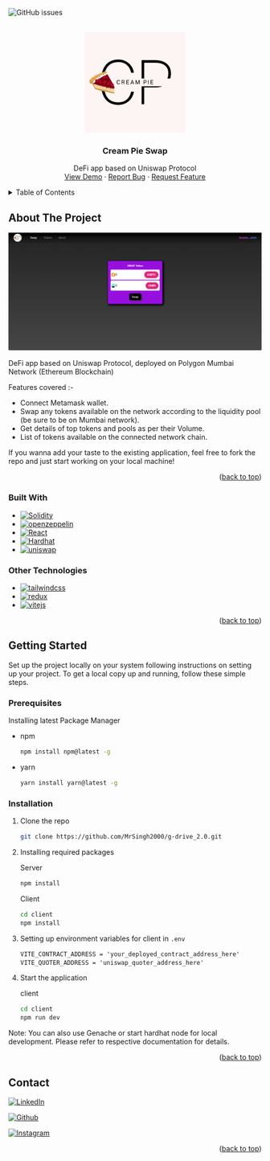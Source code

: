 <a name="readme-top"></a>

![GitHub issues](https://img.shields.io/github/issues/mrsingh2000/CreamPie-Swap)

<!-- PROJECT LOGO -->
<br />
<div align="center">
  <a href="https://github.com/MrSingh2000/CreamPie-Swap">
    <img src="readme/logo.png" alt="Logo" width="200" height="200">
  </a>

  <h3 align="center">Cream Pie Swap</h3>

  <p align="center">
    DeFi app based on Uniswap Protocol
    <br />
    <a href="https://creampie-swap.netlify.app/">View Demo</a>
    ·
    <a href="https://github.com/MrSingh2000/CreamPie-Swap/issues">Report Bug</a>
    ·
    <a href="https://github.com/MrSingh2000/CreamPie-Swap/issues">Request Feature</a>
  </p>
</div>

<!-- TABLE OF CONTENTS -->
<details>
  <summary>Table of Contents</summary>
  <ol>
    <li>
      <a href="#about-the-project">About The Project</a>
      <ul>
        <li><a href="#built-with">Built With</a></li>
      </ul>
    </li>
    <li>
      <a href="#getting-started">Getting Started</a>
      <ul>
        <li><a href="#prerequisites">Prerequisites</a></li>
        <li><a href="#installation">Installation</a></li>
      </ul>
    </li>
    <li><a href="#contact">Contact</a></li>
  </ol>
</details>

<!-- ABOUT THE PROJECT -->

## About The Project

<a href="https://creampie-swap.netlify.app/">
<img src="readme/1.png" alt="drawing"/>
</a>

DeFi app based on Uniswap Protocol, deployed on Polygon Mumbai Network (Ethereum Blockchain)

Features covered :-

- Connect Metamask wallet.
- Swap any tokens available on the network according to the liquidity pool (be sure to be on Mumbai network).
- Get details of top tokens and pools as per their Volume.
- List of tokens available on the connected network chain.

If you wanna add your taste to the existing application, feel free to fork the repo and just start working on your local machine!

<p align="right">(<a href="#readme-top">back to top</a>)</p>

### Built With
<!-- Solidity, Hardhat, Openzepplin, React Tailwind-->

- [![Solidity](https://img.shields.io/badge/Solidity-gray?style=for-the-badge&logo=Solidity&logoColor=white&link=https://docs.soliditylang.org/)](https://docs.soliditylang.org/)
- [![openzeppelin](https://img.shields.io/badge/openzeppelin-sky?style=for-the-badge&logo=openzeppelin&link=https://www.openzeppelin.com/)](https://www.openzeppelin.com/)
- [![React](https://img.shields.io/badge/React-red?style=for-the-badge&logo=React&link=https://reactjs.org/)](https://reactjs.org/)
- [![Hardhat](https://img.shields.io/badge/Hardhat-yellow?style=for-the-badge&logo=Hardhat&link=https://hardhat.org/)](https://hardhat.org/)
- [![uniswap](https://img.shields.io/badge/uniswap-pink?style=for-the-badge&logo=uniswap&logoColor=white&link=https://uniswap.org/)](https://uniswap.org/)

### Other Technologies

- [![tailwindcss](https://img.shields.io/badge/tailwindcss-skyblue?style=for-the-badge&logo=tailwindcss&logoColor=white&link=https://tailwindcss.com/)](https://tailwindcss.com/)
- [![redux](https://img.shields.io/badge/redux-purple?style=for-the-badge&logo=redux&logoColor=white&link=https://redux.js.org/)](https://redux.js.org/)
- [![vitejs](https://img.shields.io/badge/vitejs-C477FF?style=for-the-badge&logo=vite&logoColor=white&link=https://vitejs.dev/)](https://vitejs.dev/)

<p align="right">(<a href="#readme-top">back to top</a>)</p>

<!-- GETTING STARTED -->

## Getting Started

Set up the project locally on your system following instructions on setting up your project.
To get a local copy up and running, follow these simple steps.

### Prerequisites

Installing latest Package Manager

- npm
  ```sh
  npm install npm@latest -g
  ```
- yarn
  ```sh
  yarn install yarn@latest -g
  ```

### Installation

1. Clone the repo
   ```sh
   git clone https://github.com/MrSingh2000/g-drive_2.0.git
   ```
2. Installing required packages
    
   Server 
   ```sh
   npm install
   ```
   Client 
   ```sh
   cd client
   npm install
   ```

3. Setting up environment variables for client in `.env`
   ```txt
   VITE_CONTRACT_ADDRESS = 'your_deployed_contract_address_here'
   VITE_QUOTER_ADDRESS = 'uniswap_quoter_address_here'
   ```

4. Start the application

   client
   ```sh
   cd client
   npm run dev
   ```

Note: You can also use Genache or start hardhat node for local development. Please refer to respective documentation for details.

<p align="right">(<a href="#readme-top">back to top</a>)</p>

<!-- CONTACT -->

## Contact

[![LinkedIn](https://img.shields.io/badge/LinkedIn-blue?style=for-the-badge&logo=linkedin&link=https://www.linkedin.com/in/anshuman-singh-856991201/)](https://www.linkedin.com/in/anshuman-singh-856991201/)

[![Github](https://img.shields.io/badge/Github-black?style=for-the-badge&logo=github&link=https://github.com/MrSingh2000)](https://github.com/MrSingh2000)

[![Instagram](https://img.shields.io/badge/Instagram-FFF8E8?style=for-the-badge&logo=instagram&link=https://www.instagram.com/mr_singh2000/)](https://www.instagram.com/mr_singh2000/)

<p align="right">(<a href="#readme-top">back to top</a>)</p>

<!-- MARKDOWN LINKS & IMAGES -->
<!-- https://www.markdownguide.org/basic-syntax/#reference-style-links -->

[contributors-shield]: https://img.shields.io/github/contributors/MrSingh2000/weather-app-android.svg?style=for-the-badge
[contributors-url]: https://github.com/MrSingh2000/weather-app-android/graphs/contributors
[forks-shield]: https://img.shields.io/github/forks/MrSingh2000/weather-app-android.svg?style=for-the-badge
[forks-url]: https://github.com/MrSingh2000/weather-app-android/network/members
[stars-shield]: https://img.shields.io/github/stars/MrSingh2000/weather-app-android.svg?style=for-the-badge
[stars-url]: https://github.com/MrSingh2000/weather-app-android/stargazers
[issues-shield]: https://img.shields.io/github/issues/MrSingh2000/weather-app-android.svg?style=for-the-badge
[issues-url]: https://github.com/MrSingh2000/weather-app-android/issues
[license-shield]: https://img.shields.io/github/license/MrSingh2000/weather-app-android.svg?style=for-the-badge
[license-url]: https://github.com/MrSingh2000/weather-app-android/blob/master/LICENSE.txt
[linkedin-shield]: https://img.shields.io/badge/-LinkedIn-black.svg?style=for-the-badge&logo=linkedin&colorB=555
[linkedin-url]: https://linkedin.com/in/othneildrew
[product-screenshot]: readme/spash.jpg
[product-homepage]: readme/2.jpg
[native]: https://img.shields.io/badge/ReactNative-20232A?style=for-the-badge&logo=react&logoColor=61DAFB
[react.js]: https://img.shields.io/badge/React-20232A?style=for-the-badge&logo=react&logoColor=61DAFB
[react-url]: https://reactjs.org/
[native-url]: https://reactnative.dev/

